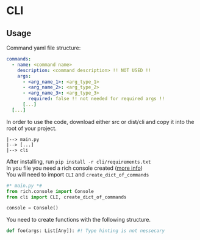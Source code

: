 # CLI
## Usage
Command yaml file structure:
```yaml
commands:
  - name: <command name>
    description: <command description> !! NOT USED !!
    args:
      - <arg_name_1>: <arg_type_1>
      - <arg_name_2>: <arg_type_2>
      - <arg_name_3>: <arg_type_3>
        required: false !! not needed for required args !!
      [...]
  [...]
```
In order to use the code, download either src or dist/cli and copy it into the root of your project.
```
|--> main.py
|--> [...]
|--> cli
```
After installing, run `pip install -r cli/requirements.txt`  
In you file you need a rich console created ([more info](https://rich.readthedocs.io/en/stable/reference/console.html))  
You will need to import `CLI` and `create_dict_of_commands`
```python
#* main.py *#
from rich.console import Console
from cli import CLI, create_dict_of_commands

console = Console()
```
You need to create functions with the following structure.
```python
def foo(args: List[Any]): #! Type hinting is not nessecary
```
